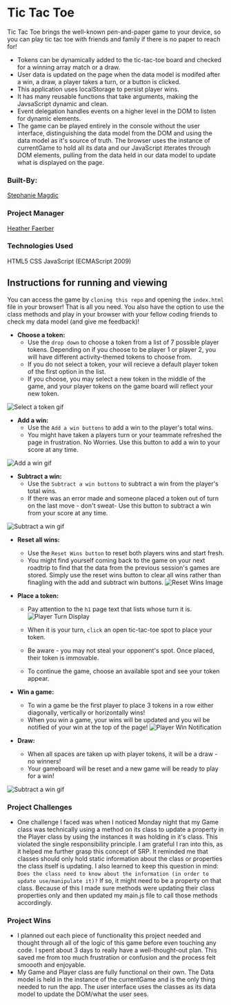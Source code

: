 
# Tic Tac Toe

Tic Tac Toe brings the well-known pen-and-paper game to your device, so you can play tic tac toe with friends and family if there is no paper to reach for! 
 * Tokens can be dynamically added to the tic-tac-toe board and checked for a winning array match or a draw. 
 * User data is updated on the page when the data model is modifed after a win, a draw, a player takes a turn, or a button is clicked.
 * This application uses localStorage to persist player wins. 
 * It has many reusable functions that take arguments, making the JavsaScript dynamic and clean.
 * Event delegation handles events on a higher level in the DOM to listen for dynamic elements.
 * The game can be played entirely in the console without the user interface, distinguishing the data model from the DOM and using the data model as it's source of truth. The browser uses the instance of currentGame to hold all its data and our JavaScript itterates through DOM elements, pulling from the data held in our data model to update what is displayed on the page.


### Built-By:

[Stephanie Magdic](https://github.com/stephaniemagdic)


### Project Manager

[Heather Faerber](https://github.com/hfaerber)



### Technologies Used 

HTML5
CSS
JavaScript (ECMAScript 2009)



## Instructions for running and viewing

You can access the game by `cloning this repo` and opening the `index.html` file in your browser! That is all you need. You also have the option to use the class methods and play in your browser with your fellow coding friends to check my data model (and give me feedback)!

* **Choose a token:**  
  * Use the `drop down` to choose a token from a list of 7 possible player tokens. Depending on if you choose to be player 1 or player 2, you will have different   activity-themed tokens to choose from.
  * If you do not select a token, your will recieve a default player token of the first option in the list.
  * If you choose, you may select a new token in the middle of the game, and your player tokens on the game board will reflect your new token. 

![Select a token gif](https://i.ibb.co/NSqRWLR/recording.gif)

* **Add a win:**  
  * Use the `Add a win buttons` to add a win to the player's total wins. 
  * You might have taken a players turn or your teammate refreshed the page in frustration. No Worries. Use this button to add a win to your score at any time.

![Add a win gif](https://i.ibb.co/6ZNgXS4/add-a-win.gif)

* **Subtract a win:** 
  * Use the `Subtract a win buttons` to subtract a win from the player's total wins.
  * If there was an error made and someone placed a token out of turn on the last move - don't sweat- Use this button to subtract a win from your score at any time.

![Subtract a win gif](https://i.ibb.co/CJZdLx9/subtract-a-win.gif)

* **Reset all wins:**  
  * Use the `Reset Wins button` to reset both players wins and start fresh.
  * You might find yourself coming back to the game on your next roadtrip to find that the data from the previous session's games are stored. Simply use the reset wins button to clear all wins rather than finagling with the add and subtract win buttons. 
    ![Reset Wins Image](https://i.ibb.co/QctJ5fh/reset-wins.png)
  

* **Place a token:**  
  * Pay attention to the `h1` page text that lists whose turn it is. 
  ![Player Turn Display](https://i.ibb.co/4d0Pd8f/Screen-Shot-2021-06-15-at-11-18-25-AM.png)
  
  * When it is your turn, `click` an open tic-tac-toe spot to place your token. 
  * Be aware - you may not steal your opponent's spot. Once placed, their token is immovable. 
  * To continue the game, choose an available spot and see your token appear.

* **Win a game:**  
  * To win a game be the first player to place 3 tokens in a row either diagonally, vertically or horizontally wins!
  * When you win a game, your wins will be updated and you wil be notified of your win at the top of the page! 
  ![Player Win Notification](https://i.ibb.co/xq0Fvpg/win-notification.png)


* **Draw:**  
  * When all spaces are taken up with player tokens, it will be a draw - no winners!
  * Your gameboard will be reset and a new game will be ready to play for a win! 

![Subtract a win gif](https://i.ibb.co/CJZdLx9/subtract-a-win.gif)


### Project Challenges 
 * One challenge I faced was when I noticed Monday night that my Game class was technically using a method on its class to update a property in the Player class by using the instances it was holding in it's class. This violated the single responsibility principle. I am grateful I ran into this, as it helped me further grasp this concept of SRP. It reminded me that classes should only hold static information about the class or properties the class itself is updating. I also learned to keep this question in mind: `Does the class need to know about the information (in order to update use/manipulate it)?` If so, it might need to be a property on that class. Because of this I made sure methods were updating their class properties only and then updated my main.js file to call those methods accordingly.
 
### Project Wins
 * I planned out each piece of functionality this project needed and thought through all of the logic of this game before even touching any code. I spent about 3 days to really have a well-thought-out plan. This saved me from too much frustration or confusion and the process felt smoooth and enjoyable.
 * My Game and Player class are fully functional on their own. The Data model is held in the instance of the currentGame and is the only thing needed to run the app. The user interface uses the classes as its data model to update the DOM/what the user sees.

